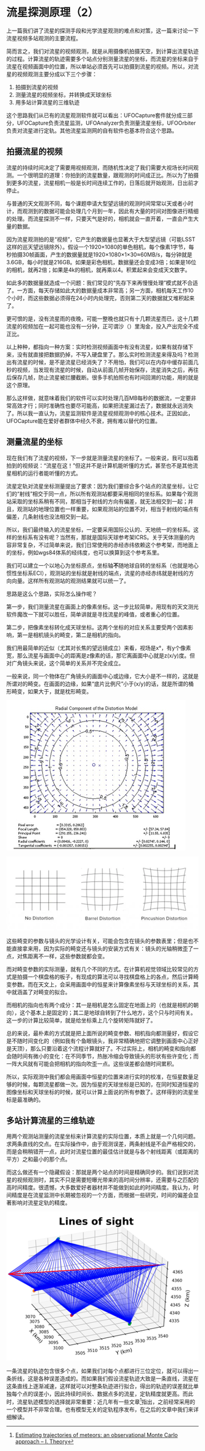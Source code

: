 # 流星探测原理（2）

上一篇我们讲了流星的探测手段和光学流星观测的难点和对策，这一篇来讨论一下流星视频多站观测的主要流程。

简而言之，我们对流星的视频观测，就是从用摄像机拍摄天空，到计算出流星轨迹的过程。计算流星的轨迹需要多个站点分别测量流星的坐标，而流星的坐标来自于流星在视频画面中的位置，所以单站必须首先可以拍摄到流星的视频。所以，对流星的视频观测主要分成以下三个步骤：

1. 拍摄到流星的视频
1. 测量流星的视频坐标，并转换成天球坐标
1. 用多站计算流星的三维轨迹

这个思路我们从已有的流星观测软件就可以看出：UFOCapture套件就分成三部分，UFOCapture负责流星监测，UFOAnalyzer负责测量流星坐标，UFOOrbiter负责对流星进行定轨。其他流星监测网的自有软件也基本符合这个思路。

## 拍摄流星的视频

流星的持续时间决定了需要用视频观测，而随机性决定了我们需要大视场长时间观测。一个很明显的道理：你拍到的流星数量，跟观测的时间成正比。所以为了拍摄到更多的流星，流星相机一般是长时间连续工作的，日落后就开始观测，日出前才停止。

与普通的天文观测不同，每个课题申请大型望远镜的观测时间常常以天或者小时计，而观测到的数据可能会处理几个月到一年，因此有大量的时间对图像进行精细的处理。而流星探测不一样，只要天气是好的，相机就会一直开着，一直会产生大量的数据。

因为流星观测拍的是“视频”，它产生的数据量也显著大于大型望远镜（可能LSST这样的巡天望远镜除外）。假设一个1920×1080的单色相机，每个像素1字节，每秒拍摄30帧画面，产生的数据量就是1920×1080×1×30≈60MB/s，每分钟就是3.6GB，每小时就是216GB。如果是彩色相机，数据量还会变成3倍；如果是16位的相机，就再2倍；如果是4k的相机，就再乘以4。积累起来会变成天文数字。

如此多的数据量就造成一个问题：我们常见的“先存下来再慢慢处理”模式就不合适了。一方面，每天存储如此大的数据量成本非常高；另一方面，相机每天工作10个小时，而这些数据必须得在24小时内处理完，否则第二天的数据就又堆积起来了。

更可恨的是，没有流星雨的夜晚，可能一整晚也就只有十几颗流星而已，这十几颗流星的视频加在一起可能也没有一分钟，正可谓沙（）里淘金，投入产出完全不成正比。

以上种种，都指向一种方案：实时检测视频画面中有没有流星，如果有就存储下来，没有就直接把数据扔掉，不写入硬盘里了。那么实时检测流星来得及吗？检测出有流星的时候，是不是流星已经消失了？不用怕，我们可以在内存中缓存前面几秒的视频，当发现有流星的时候，自动从前面几帧开始保存，流星消失之后，再往后保存几帧，防止流星被拦腰截断。很多手机拍照也有时间回溯的功能，用的就是这个原理。

那么这样做，就意味着我们的软件可以实时处理几百MB每秒的数据流，一定要非常高效才行；同时准确性也要尽可能高，如果把流星漏过去了，数据就永远消失了。所以我一直认为，流星监测软件是流星视频观测中的核心技术。正因如此，UFOCapture能在爱好者群体中经久不衰，拥有难以替代的位置。

## 测量流星的坐标

现在我们有了流星的视频，下一步就是测量流星的坐标了。一般来说，我可以指着拍到的视频说：“流星在这！”但这并不是计算机能听懂的方式，甚至也不是其他流星相机的运行者能听懂的方式。

流星定轨对流星坐标测量提出了要求：因为我们要综合多个站点的流星坐标，让它们的“射线”相交于同一点，所以所有观测站都要采用相同的坐标系。如果每个观测站采取的坐标系稍有不同，那相当于射线的方向有偏差，就无法相交到一起；并且，观测站的地理位置也一样重要，如果观测站的位置不对，相当于射线的端点有偏差，几条射线也没法相交到一起。

所以，我们最终输入的流星坐标，一定要采用国际公认的、天地统一的坐标系。这样的坐标系有没有呢？当然有，那就是国际天球参考架ICRS。关于天体测量的内容非常复杂，不过简单来说，我们日常使用的赤经赤纬依赖这个参考架，而地面上的坐标，例如wgs84体系的经纬度，也可以换算到这个参考系里。

我们可以建立一个以地心为坐标原点，坐标轴**不**随地球自转的坐标系（也就是地心惯性坐标系ECI），观测站的坐标就是射线的端点，流星的赤经赤纬就是射线的方向向量。这样所有观测站的观测结果就可以统一了。

思路是这么个思路，实际怎么操作呢？

第一步，我们测量流星在画面上的像素坐标。这一步比较简单，用现有的天文测光软件魔改一下就可以胜任，简单讲就是寻找流星的峰值，或者重心的位置。

第二步，把像素坐标转化成天球坐标。这两个坐标的对应关系主要受两个因素影响，第一是相机镜头的畸变，第二是相机的指向。

我们用最简单的近似（尤其对长焦的望远镜成立）来看，视场是x°，有y个像素宽，那么流星与画面中心的距离是z像素的话，那它离画面中心就是z(x/y)度。但对广角镜头来说，这个简单的关系并不完全成立。

一般来说，同一个物体在广角镜头的画面中心或边缘，它大小是不一样的，这就是所谓对的畸变。在画面的边缘，如果“底片比例尺”小于(x/y)的话，就是所谓的桶形畸变，如果大于，就是枕形畸变。

![](image/20220927214355.png)  

![](image/20220927214424.png)  

这些畸变的参数与镜头的光学设计有关，可能会包含在镜头的参数表里；但是也不能直接拿来用，因为实际的畸变还与镜头的安装方式有关：镜头的光轴稍微歪了一点，对焦距离不一样，这些参数就都会变。

而对畸变参数的实际测量，就有几个不同的方式。在计算机视觉领域比较常见的方式是拍摄一个棋盘格的板子，有现成的算法可以寻找棋盘格上的各点，然后计算畸变参数。而在天文上，会采用画面中的恒星来计算像素坐标与天球坐标的关系，其中就涵盖了对畸变的拟合。

而相机的指向也有两个成分：其一是相机是怎么固定在地面上的（也就是相机的朝向），这个基本上是固定的；其二是地球自转到了什么地方，这个只与时间有关。这一步的计算比较简单，就是给坐标乘上几个旋转矩阵就好了。

总的来说，最朴素的方式就是把上面所说的畸变参数、相机指向都测量好，假设它是不随时间变化的（例如我有个鱼眼镜头，我非常精确地把它调整到画面中心正好是天顶），那么只要沿着这个流程计算就好了。不过实际上，相机的畸变和指向都会随时间有微小的变化：在不同季节，热胀冷缩会导致镜头的形状有些许变化；而一阵大风就有可能会把相机的指向吹歪一点。这些误差都会随时间累积。

所以，实际观测中我们都会用画面中恒星的位置来进行实时的校准，在恒星数量足够的时候，每颗流星都做一次。因为恒星的天球坐标是已知的，在同时知道恒星的图像坐标和天球坐标的时候，就可以计算上面说的所有参数了。这样得到的流星坐标是最准确的。

## 多站计算流星的三维轨迹

用两个观测站测量的流星坐标来计算流星的实际位置，本质上就是一个几何问题。求两条直线的交点。在实际操作中，由于观测误差，两条射线是不会严格相交的，而是会稍稍错开一点，此时对流星位置的最佳估计就是与各个射线距离（或距离的平方）之和最小的那个点。

而这么做还有一个隐藏假设：那就是两个站点的时间是精确同步的。我们说到对流星的视频观测时，其实不只是需要短曝光带来的高时间分辨率，还需要与之匹配的高时间精度。很遗憾，大多数爱好者器材并不能做到如此的时间精度。我认为，时间精度是在流星监测中长期被忽视的一个方面，而根据一些研究，时间的偏差会显著影响对流星定轨的精度。

![](image/20220928044658.png)  

一条流星的轨迹包含很多个点，如果我们对每个点都进行三位定位，就可以得出一条折线，这是各种误差造成的。而如果我们假设流星轨迹大致是一条直线，流星在这条直线上逐渐减速，这样就可以对整条轨迹进行拟合，得出的轨迹的误差就比单独每个点的误差小，因此持续时间长、数据点多的流星，定轨精度就更高。而此时，流星轨迹模型的选择就非常重要：近几年有一些文章[^1]指出，之前经常采用的一个模型并不非常合理。也有模型无关的定轨程序发布，在之后的文章中我们来详细解读。

[^1]:[Estimating trajectories of meteors: an observational Monte Carlo approach – I. Theory](https://academic.oup.com/mnras/article/491/2/2688/5626361)